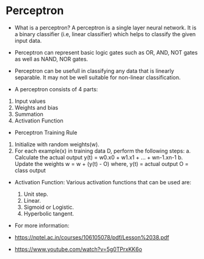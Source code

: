  # Perceptron
 
*  What is a perceptron?
    A perceptron is a single layer neural network. It is a binary classifier (i.e, linear classifier) which helps to classify the given    input data.
 
 *  Perceptron can represent basic logic gates such as OR, AND, NOT gates as well as NAND, NOR gates.
 *  Perceptron can be usefull in classifying any data that is linearly separable. It may not be well suitable for non-linear classification.
 
* A perceptron consists of 4 parts:
 1. Input values
 2. Weights and bias
 3. Summation
 4. Activation Function
 
* Perceptron Training Rule
 1. Initialize with random weights(w).
 2. For each example(x) in training data D, perform the following steps:
    a.  Calculate the actual output
        y(t) = w0.x0 + w1.x1 + ... + wn-1.xn-1
    b.  Update the weights
        w = w + (y(t) - O)
        where, 
              y(t) = actual output
              O = class output
                        
 * Activation Function:
   Various activation functions that can be used are:
   1. Unit step.
   2. Linear.
   3. Sigmoid or Logistic.
   4. Hyperbolic tangent.
  
  * For more information:
   * https://nptel.ac.in/courses/106105078/pdf/Lesson%2038.pdf
   * https://www.youtube.com/watch?v=5g0TPrxKK6o
